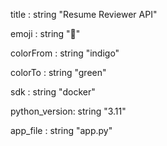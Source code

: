 title : string
"Resume Reviewer API"

emoji : string
"🚀"

colorFrom : string
"indigo"

colorTo : string
"green"

sdk : string
"docker"

python_version: string
"3.11"


app_file : string
"app.py"
